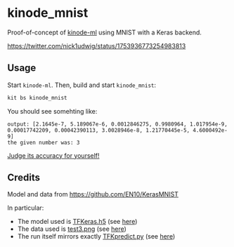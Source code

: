 # kinode_mnist

Proof-of-concept of [kinode-ml](https://github.com/hosted-fornet/kinode-ml) using MNIST with a Keras backend.

https://twitter.com/nick1udwig/status/1753936773254983813

## Usage

Start `kinode-ml`.
Then, build and start `kinode_mnist`:

```bash
kit bs kinode_mnist
```

You should see somehting like:

```
output: [2.1645e-7, 5.189067e-6, 0.0012846275, 0.9980964, 1.017954e-9, 0.00017742209, 0.00042390113, 3.0028946e-8, 1.21770445e-5, 4.6000492e-9]
the given number was: 3
```

[Judge its accuracy for yourself!](https://github.com/EN10/KerasMNIST/blob/master/test3.png)

## Credits

Model and data from https://github.com/EN10/KerasMNIST

In particular:
* The model used is [TFKeras.h5](https://github.com/EN10/KerasMNIST/blob/master/TFKeras.h5) (see [here](https://github.com/hosted-fornet/kinode_mnist/blob/1a9aa7214eec1127667a6fd9933ca9b9020a1789/kinode_mnist/src/lib.rs#L14))
* The data used is [test3.png](https://github.com/EN10/KerasMNIST/blob/master/test3.png) (see [here](https://github.com/hosted-fornet/kinode_mnist/blob/1a9aa7214eec1127667a6fd9933ca9b9020a1789/kinode_mnist/src/lib.rs#L15))
* The run itself mirrors exactly [TFKpredict.py](https://github.com/EN10/KerasMNIST/blob/master/TFKpredict.py) (see [here](https://github.com/hosted-fornet/kinode_mnist/blob/1a9aa7214eec1127667a6fd9933ca9b9020a1789/kinode_mnist/src/lib.rs#L22-L30))
